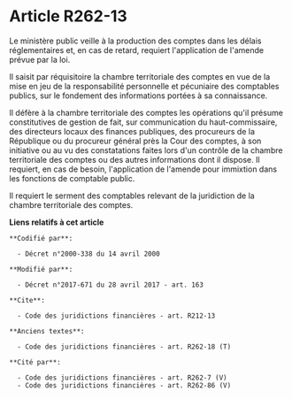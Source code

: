 # Article R262-13

Le ministère public veille à la production des comptes dans les délais réglementaires et, en cas de retard, requiert
l'application de l'amende prévue par la loi.

Il saisit par réquisitoire la chambre territoriale des comptes en vue de la mise en jeu de la responsabilité personnelle et
pécuniaire des comptables publics, sur le fondement des informations portées à sa connaissance.

Il défère à la chambre territoriale des comptes les opérations qu'il présume constitutives de gestion de fait, sur
communication du haut-commissaire, des directeurs locaux des finances publiques, des procureurs de la République ou du
procureur général près la Cour des comptes, à son initiative ou au vu des constatations faites lors d'un contrôle de la
chambre territoriale des comptes ou des autres informations dont il dispose. Il requiert, en cas de besoin, l'application de
l'amende pour immixtion dans les fonctions de comptable public.

Il requiert le serment des comptables relevant de la juridiction de la chambre territoriale des comptes.

**Liens relatifs à cet article**

	**Codifié par**:

	  - Décret n°2000-338 du 14 avril 2000

	**Modifié par**:

	  - Décret n°2017-671 du 28 avril 2017 - art. 163

	**Cite**:

	  - Code des juridictions financières - art. R212-13

	**Anciens textes**:

	  - Code des juridictions financières - art. R262-18 (T)

	**Cité par**:

	  - Code des juridictions financières - art. R262-7 (V)
	  - Code des juridictions financières - art. R262-86 (V)
